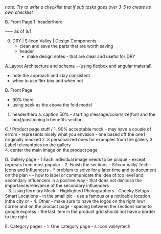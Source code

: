 *note: Try to write a checklist that if sub tasks goes over 3-5 to create its own checklist* 

B. Front Page
    1. header/hero



---- as of 8/1

0. DRY | Silicon Valley | Design Components 
    - clean and save the parts that are worth saving 
    - header
        - make design notes - that are clear and useful for DRY

A.Layout Architecture and schema - (using flexbox and angular material)
- note the approach and stay consistent 
- when to use flex box and when not
 
 
 

B. Front Page
 - 90% there
 - using peek as the above the fold model 
 1. header/hero
    a. caption 50% - starting message/color/size(font and the box)/positioning
    b benefits section 
        
  
  
C./ Product page stuff 
   / 1. 90% acceptable mock 
        - may have a couple of errors
        - represents nicely what you envision
        - one based off the one I originally mocked 
    2. 3 personalized ones for examples from the gallery 
    3. Label relevantpics on the gallery  
    4. center the main image on the product page 
    
     
D. Gallery page
    - 1.Each individual image needs to be unique 
            - except repreats from most popular
    - 2. Finish the sections 
        - Silicon Vally/ Tech
        - Icons and Influencers 
                - * problem to solve for a later time and to document on the plan - 
                        - how to label or communicate the idea of top level and secondary influencers in a positive way 
                            - that does not diminish the importance/relevance of the secondary influencers            
    - 3. Using Iterniary Mock 
            - Highlighted Photographers
            - Cheeky Setups 
            - Smart Locations
                - in the small pic - use a famous or a noticable location inthe city or 
    - 4. Other
            - make sure to have the logos on the right lowr corner and on the product page 
            - spacing between the sections same to google express
             - the last item in the product grid should not have a border to the right 
             
             
             
E. Category pages 
    - 1. One category page
            - silicon valley/tech 
    
             
            
        
   
    
    